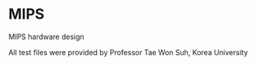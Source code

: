 # MIPS
MIPS hardware design

All test files were provided by Professor Tae Won Suh, Korea University
